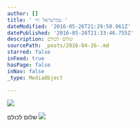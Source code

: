 ```yaml
---
author: []
title: ' ‏עמישראל חי '
dateModified: '2016-05-26T21:29:50.961Z'
datePublished: '2016-05-26T21:33:46.755Z'
description: ‏שלום לכולם
sourcePath: _posts/2016-04-26-.md
starred: false
inFeed: true
hasPage: false
inNav: false
_type: MediaObject

---
```

![](https://the-grid-user-content.s3-us-west-2.amazonaws.com/361ba41e-05e5-46a0-bde9-6cd1f3a7e76d.jpg)

‏שלום לכולם
![](https://the-grid-user-content.s3-us-west-2.amazonaws.com/83dfccca-9939-4e97-8d69-353aaa62bc32.jpg)